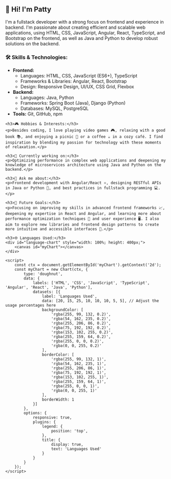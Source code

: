 <!DOCTYPE html>
<html lang="en">
<head>
    <meta charset="UTF-8">
    <meta name="viewport" content="width=device-width, initial-scale=1.0">
    <title>GitHub Profile</title>
    <script src="https://cdn.jsdelivr.net/npm/chart.js"></script>
    <style>
        /* Opcional: estilos para centrar la gráfica */
        #language-chart {
            max-width: 600px;
            margin: auto;
        }
    </style>
</head>
<body>
    <h2>👋 Hi! I'm Patty</h2>
    <p>I'm a fullstack developer with a strong focus on frontend and experience in backend. I'm passionate about creating efficient and scalable web applications, using HTML, CSS, JavaScript, Angular, React, TypeScript, and Bootstrap on the frontend, as well as Java and Python to develop robust solutions on the backend.</p>

<h3>🛠️ Skills & Technologies:</h3>
    <ul>
        <li><strong>Frontend:</strong>
            <ul>
                <li>Languages: HTML, CSS, JavaScript (ES6+), TypeScript</li>
                <li>Frameworks & Libraries: Angular, React, Bootstrap</li>
                <li>Design: Responsive Design, UI/UX, CSS Grid, Flexbox</li>
            </ul>
        </li>
        <li><strong>Backend:</strong>
            <ul>
                <li>Languages: Java, Python</li>
                <li>Frameworks: Spring Boot (Java), Django (Python)</li>
                <li>Databases: MySQL, PostgreSQL</li>
            </ul>
        </li>
        <li><strong>Tools:</strong> Git, GitHub, npm</li>
    </ul>

    <h3>🎮 Hobbies & Interests:</h3>
    <p>Besides coding, I love playing video games 🎮, relaxing with a good book 📚, and enjoying a picnic 🧺 or a coffee ☕ in a cozy café. I find inspiration by blending my passion for technology with these moments of relaxation.</p>

    <h3>🚀 Currently working on:</h3>
    <p>Optimizing performance in complex web applications and deepening my knowledge of microservices architecture using Java and Python on the backend.</p>

    <h3>💬 Ask me about:</h3>
    <p>Frontend development with Angular/React ⚛️, designing RESTful APIs in Java or Python 🐍, and best practices in fullstack programming 💻.</p>

    <h3>🎯 Future Goals:</h3>
    <p>Focusing on improving my skills in advanced frontend frameworks 📈, deepening my expertise in React and Angular, and learning more about performance optimization techniques 🚀 and user experience 🖥️. I also aim to explore new libraries and frontend design patterns to create more intuitive and accessible interfaces 🎨.</p>

    <h3>🌐 Languages Used:</h3>
    <div id="language-chart" style="width: 100%; height: 400px;">
        <canvas id="myChart"></canvas>
    </div>

    <script>
        const ctx = document.getElementById('myChart').getContext('2d');
        const myChart = new Chart(ctx, {
            type: 'doughnut',
            data: {
                labels: ['HTML', 'CSS', 'JavaScript', 'TypeScript', 'Angular', 'React', 'Java', 'Python'],
                datasets: [{
                    label: 'Languages Used',
                    data: [20, 15, 25, 10, 10, 10, 5, 5], // Adjust the usage percentages here
                    backgroundColor: [
                        'rgba(255, 99, 132, 0.2)',
                        'rgba(54, 162, 235, 0.2)',
                        'rgba(255, 206, 86, 0.2)',
                        'rgba(75, 192, 192, 0.2)',
                        'rgba(153, 102, 255, 0.2)',
                        'rgba(255, 159, 64, 0.2)',
                        'rgba(255, 0, 0, 0.2)',
                        'rgba(0, 0, 255, 0.2)'
                    ],
                    borderColor: [
                        'rgba(255, 99, 132, 1)',
                        'rgba(54, 162, 235, 1)',
                        'rgba(255, 206, 86, 1)',
                        'rgba(75, 192, 192, 1)',
                        'rgba(153, 102, 255, 1)',
                        'rgba(255, 159, 64, 1)',
                        'rgba(255, 0, 0, 1)',
                        'rgba(0, 0, 255, 1)'
                    ],
                    borderWidth: 1
                }]
            },
            options: {
                responsive: true,
                plugins: {
                    legend: {
                        position: 'top',
                    },
                    title: {
                        display: true,
                        text: 'Languages Used'
                    }
                }
            }
        });
    </script>
</body>
</html>

